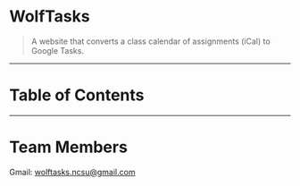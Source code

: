 # WolfTasks
> A website that converts a class calendar of assignments (iCal) to Google Tasks.
<hr>

# Table of Contents
<hr>

# Team Members

Gmail: wolftasks.ncsu@gmail.com
